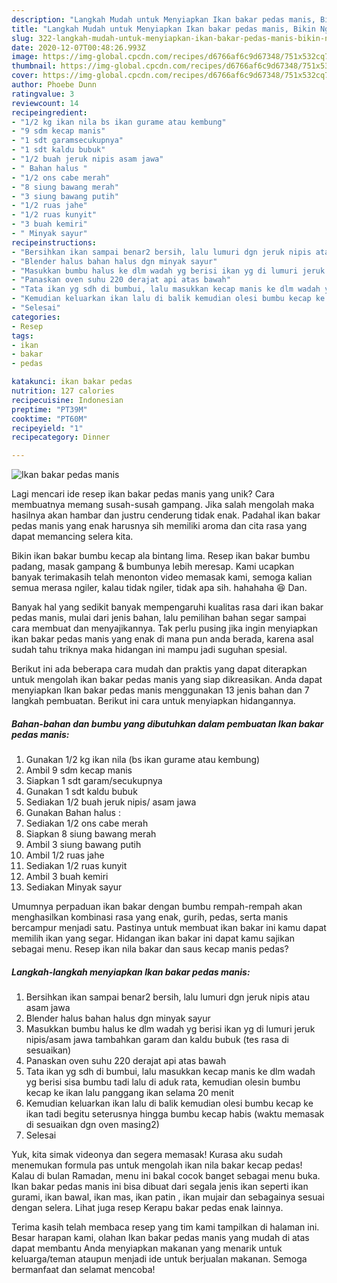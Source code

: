 ```yaml
---
description: "Langkah Mudah untuk Menyiapkan Ikan bakar pedas manis, Bikin Ngiler"
title: "Langkah Mudah untuk Menyiapkan Ikan bakar pedas manis, Bikin Ngiler"
slug: 322-langkah-mudah-untuk-menyiapkan-ikan-bakar-pedas-manis-bikin-ngiler
date: 2020-12-07T00:48:26.993Z
image: https://img-global.cpcdn.com/recipes/d6766af6c9d67348/751x532cq70/ikan-bakar-pedas-manis-foto-resep-utama.jpg
thumbnail: https://img-global.cpcdn.com/recipes/d6766af6c9d67348/751x532cq70/ikan-bakar-pedas-manis-foto-resep-utama.jpg
cover: https://img-global.cpcdn.com/recipes/d6766af6c9d67348/751x532cq70/ikan-bakar-pedas-manis-foto-resep-utama.jpg
author: Phoebe Dunn
ratingvalue: 3
reviewcount: 14
recipeingredient:
- "1/2 kg ikan nila bs ikan gurame atau kembung"
- "9 sdm kecap manis"
- "1 sdt garamsecukupnya"
- "1 sdt kaldu bubuk"
- "1/2 buah jeruk nipis asam jawa"
- " Bahan halus "
- "1/2 ons cabe merah"
- "8 siung bawang merah"
- "3 siung bawang putih"
- "1/2 ruas jahe"
- "1/2 ruas kunyit"
- "3 buah kemiri"
- " Minyak sayur"
recipeinstructions:
- "Bersihkan ikan sampai benar2 bersih, lalu lumuri dgn jeruk nipis atau asam jawa"
- "Blender halus bahan halus dgn minyak sayur"
- "Masukkan bumbu halus ke dlm wadah yg berisi ikan yg di lumuri jeruk nipis/asam jawa tambahkan garam dan kaldu bubuk (tes rasa di sesuaikan)"
- "Panaskan oven suhu 220 derajat api atas bawah"
- "Tata ikan yg sdh di bumbui, lalu masukkan kecap manis ke dlm wadah yg berisi sisa bumbu tadi lalu di aduk rata, kemudian olesin bumbu kecap ke ikan lalu panggang ikan selama 20 menit"
- "Kemudian keluarkan ikan lalu di balik kemudian olesi bumbu kecap ke ikan tadi begitu seterusnya hingga bumbu kecap habis (waktu memasak di sesuaikan dgn oven masing2)"
- "Selesai"
categories:
- Resep
tags:
- ikan
- bakar
- pedas

katakunci: ikan bakar pedas 
nutrition: 127 calories
recipecuisine: Indonesian
preptime: "PT39M"
cooktime: "PT60M"
recipeyield: "1"
recipecategory: Dinner

---
```



![Ikan bakar pedas manis](https://img-global.cpcdn.com/recipes/d6766af6c9d67348/751x532cq70/ikan-bakar-pedas-manis-foto-resep-utama.jpg)

Lagi mencari ide resep ikan bakar pedas manis yang unik? Cara membuatnya memang susah-susah gampang. Jika salah mengolah maka hasilnya akan hambar dan justru cenderung tidak enak. Padahal ikan bakar pedas manis yang enak harusnya sih memiliki aroma dan cita rasa yang dapat memancing selera kita.

Bikin ikan bakar bumbu kecap ala bintang lima. Resep ikan bakar bumbu padang, masak gampang &amp; bumbunya lebih meresap. Kami ucapkan banyak terimakasih telah menonton video memasak kami, semoga kalian semua merasa ngiler, kalau tidak ngiler, tidak apa sih. hahahaha 😆 Dan.

Banyak hal yang sedikit banyak mempengaruhi kualitas rasa dari ikan bakar pedas manis, mulai dari jenis bahan, lalu pemilihan bahan segar sampai cara membuat dan menyajikannya. Tak perlu pusing jika ingin menyiapkan ikan bakar pedas manis yang enak di mana pun anda berada, karena asal sudah tahu triknya maka hidangan ini mampu jadi suguhan spesial.


Berikut ini ada beberapa cara mudah dan praktis yang dapat diterapkan untuk mengolah ikan bakar pedas manis yang siap dikreasikan. Anda dapat menyiapkan Ikan bakar pedas manis menggunakan 13 jenis bahan dan 7 langkah pembuatan. Berikut ini cara untuk menyiapkan hidangannya.

<!--inarticleads1-->

##### Bahan-bahan dan bumbu yang dibutuhkan dalam pembuatan Ikan bakar pedas manis:

1. Gunakan 1/2 kg ikan nila (bs ikan gurame atau kembung)
1. Ambil 9 sdm kecap manis
1. Siapkan 1 sdt garam/secukupnya
1. Gunakan 1 sdt kaldu bubuk
1. Sediakan 1/2 buah jeruk nipis/ asam jawa
1. Gunakan  Bahan halus :
1. Sediakan 1/2 ons cabe merah
1. Siapkan 8 siung bawang merah
1. Ambil 3 siung bawang putih
1. Ambil 1/2 ruas jahe
1. Sediakan 1/2 ruas kunyit
1. Ambil 3 buah kemiri
1. Sediakan  Minyak sayur


Umumnya perpaduan ikan bakar dengan bumbu rempah-rempah akan menghasilkan kombinasi rasa yang enak, gurih, pedas, serta manis bercampur menjadi satu. Pastinya untuk membuat ikan bakar ini kamu dapat memilih ikan yang segar. Hidangan ikan bakar ini dapat kamu sajikan sebagai menu. Resep ikan nila bakar dan saus kecap manis pedas? 

<!--inarticleads2-->

##### Langkah-langkah menyiapkan Ikan bakar pedas manis:

1. Bersihkan ikan sampai benar2 bersih, lalu lumuri dgn jeruk nipis atau asam jawa
1. Blender halus bahan halus dgn minyak sayur
1. Masukkan bumbu halus ke dlm wadah yg berisi ikan yg di lumuri jeruk nipis/asam jawa tambahkan garam dan kaldu bubuk (tes rasa di sesuaikan)
1. Panaskan oven suhu 220 derajat api atas bawah
1. Tata ikan yg sdh di bumbui, lalu masukkan kecap manis ke dlm wadah yg berisi sisa bumbu tadi lalu di aduk rata, kemudian olesin bumbu kecap ke ikan lalu panggang ikan selama 20 menit
1. Kemudian keluarkan ikan lalu di balik kemudian olesi bumbu kecap ke ikan tadi begitu seterusnya hingga bumbu kecap habis (waktu memasak di sesuaikan dgn oven masing2)
1. Selesai


Yuk, kita simak videonya dan segera memasak! Kurasa aku sudah menemukan formula pas untuk mengolah ikan nila bakar kecap pedas! Kalau di bulan Ramadan, menu ini bakal cocok banget sebagai menu buka. Ikan bakar pedas manis ini bisa dibuat dari segala jenis ikan seperti ikan gurami, ikan bawal, ikan mas, ikan patin , ikan mujair dan sebagainya sesuai dengan selera. Lihat juga resep Kerapu bakar pedas enak lainnya. 

Terima kasih telah membaca resep yang tim kami tampilkan di halaman ini. Besar harapan kami, olahan Ikan bakar pedas manis yang mudah di atas dapat membantu Anda menyiapkan makanan yang menarik untuk keluarga/teman ataupun menjadi ide untuk berjualan makanan. Semoga bermanfaat dan selamat mencoba!
